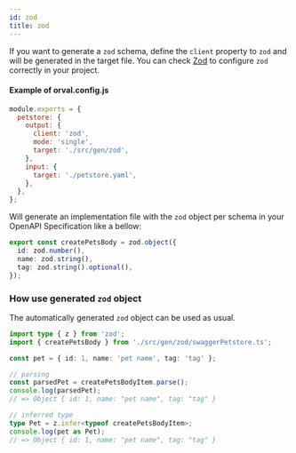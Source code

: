 ```yaml
---
id: zod
title: zod
---
```


If you want to generate a `zod` schema, define the `client` property to `zod` and will be generated in the target file. You can check <a href="https://zod.dev/" target="_blank">Zod</a> to configure `zod` correctly in your project.

#### Example of orval.config.js

```js
module.exports = {
  petstore: {
    output: {
      client: 'zod',
      mode: 'single',
      target: './src/gen/zod',
    },
    input: {
      target: './petstore.yaml',
    },
  },
};
```

Will generate an implementation file with the `zod` object per schema in your OpenAPI Specification like a bellow:

```ts
export const createPetsBody = zod.object({
  id: zod.number(),
  name: zod.string(),
  tag: zod.string().optional(),
});
```

### How use generated `zod` object

The automatically generated `zod` object can be used as usual.

```ts
import type { z } from 'zod';
import { createPetsBody } from './src/gen/zod/swaggerPetstore.ts';

const pet = { id: 1, name: 'pet name', tag: 'tag' };

// parsing
const parsedPet = createPetsBodyItem.parse();
console.log(parsedPet);
// => Object { id: 1, name: "pet name", tag: "tag" }

// inferred type
type Pet = z.infer<typeof createPetsBodyItem>;
console.log(pet as Pet);
// => Object { id: 1, name: "pet name", tag: "tag" }
```
